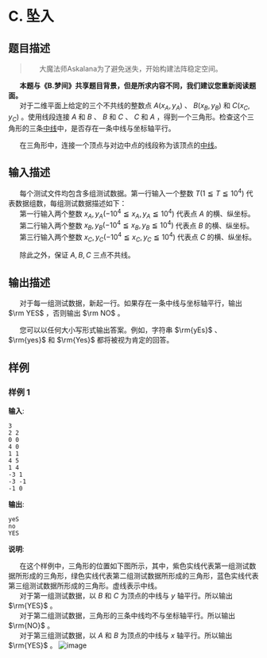 # C. 坠入

## 题目描述


> $\hspace{15pt}$ 大魔法师Askalana为了避免迷失，开始构建法阵稳定空间。

__$\hspace{15pt}$ 本题与《B.梦间》共享题目背景，但是所求内容不同，我们建议您重新阅读题面。__  
$\hspace{15pt}$ 对于二维平面上给定的三个不共线的整数点 $A \left(x_A, y_A\right)$ 、 $B \left(x_B, y_B\right)$ 和 $C \left(x_C, y_C\right)$ 。使用线段连接 $A$ 和 $B$ 、 $B$ 和 $C$ 、 $C$ 和 $A$ ，得到一个三角形。检查这个三角形的三条<u>中线</u>中，是否存在一条中线与坐标轴平行。  

$\hspace{15pt}$ 在三角形中，连接一个顶点与对边中点的线段称为该顶点的<u>中线</u>。  


## 输入描述

$\hspace{15pt}$ 每个测试文件均包含多组测试数据。第一行输入一个整数 $T\left(1\leqq T\leqq 10^4\right)$ 代表数据组数，每组测试数据描述如下：  
$\hspace{15pt}$ 第一行输入两个整数 $x_A, y_A \left(-10^4 \leqq x_A, y_A \leqq 10^4\right)$ 代表点 $A$ 的横、纵坐标。  
$\hspace{15pt}$ 第二行输入两个整数 $x_B, y_B \left(-10^4 \leqq x_B, y_B \leqq 10^4\right)$ 代表点 $B$ 的横、纵坐标。  
$\hspace{15pt}$ 第三行输入两个整数 $x_C, y_C \left(-10^4 \leqq x_C, y_C \leqq 10^4\right)$ 代表点 $C$ 的横、纵坐标。  

  
$\hspace{15pt}$ 除此之外，保证 $A,B,C$ 三点不共线。  
  
  


## 输出描述

$\hspace{15pt}$ 对于每一组测试数据，新起一行。如果存在一条中线与坐标轴平行，输出 $\rm YES$ ，否则输出 $\rm NO$ 。  

$\hspace{15pt}$ 您可以以任何大小写形式输出答案。例如，字符串 $\rm{yEs}$ 、 $\rm{yes}$ 和 $\rm{Yes}$ 都将被视为肯定的回答。  


## 样例

### 样例 1
**输入**:
```
3
2 2
0 0
4 0
1 1
4 5
1 4
-3 1
-3 -1
-1 0
```

**输出**:
```
yeS
no
YES
```

**说明**:  

$\hspace{15pt}$ 在这个样例中，三角形的位置如下图所示，其中，紫色实线代表第一组测试数据所形成的三角形，绿色实线代表第二组测试数据所形成的三角形，蓝色实线代表第三组测试数据所形成的三角形。虚线表示中线。  
$\hspace{15pt}$ 对于第一组测试数据，以 $B$ 和 $C$ 为顶点的中线与 $y$ 轴平行。所以输出 $\rm{YES}$ 。  
$\hspace{15pt}$ 对于第二组测试数据，三角形的三条中线均不与坐标轴平行。所以输出 $\rm{NO}$ 。  
$\hspace{15pt}$ 对于第三组测试数据，以 $A$ 和 $B$ 为顶点的中线与 $x$ 轴平行。所以输出 $\rm{YES}$ 。 ![image](https://uploadfiles.nowcoder.com/images/20250405/0_1743866505437/EB1D5750192B4BDD65B2988B7E557BD8)   
  


